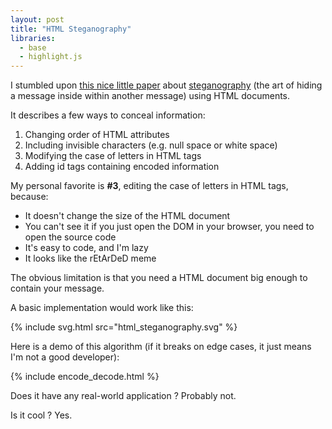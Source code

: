 ```yaml
---
layout: post
title: "HTML Steganography"
libraries:
  - base
  - highlight.js
---
```

I stumbled upon [this nice little paper](https://www.ijedr.org/papers/IJEDR1402108.pdf) about [steganography](https://en.wikipedia.org/wiki/Steganography) (the art of hiding a message inside within another message) using HTML documents.

It describes a few ways to conceal information:

1. Changing order of HTML attributes
2. Including invisible characters (e.g. null space or white space)
3. Modifying the case of letters in HTML tags
4. Adding id tags containing encoded information

My personal favorite is **#3**, editing the case of letters in HTML tags, because:

- It doesn't change the size of the HTML document
- You can't see it if you just open the DOM in your browser, you need to open the source code
- It's easy to code, and I'm lazy
- It looks like the rEtArDeD meme

The obvious limitation is that you need a HTML document big enough to contain your message.

A basic implementation would work like this:

{% include svg.html src="html_steganography.svg" %}

Here is a demo of this algorithm (if it breaks on edge cases, it just means I'm not a good developer):

<script src="/assets/js/html-steganography.js"></script>
{% include encode_decode.html %}

Does it have any real-world application ? Probably not.

Is it cool ? Yes.
